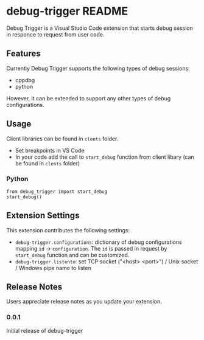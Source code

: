 # debug-trigger README

Debug Trigger is a Visual Studio Code extension that starts debug session in responce to request from user code.
## Features

Currently Debug Trigger supports the following types of debug sessions:
* cppdbg
* python

However, it can be extended to support any other types of debug configurations.

## Usage
Client libraries can be found in `clents` folder. 
* Set breakpoints in VS Code
* In your code add the call to `start_debug` function from client libary (can be found in `clents` folder) 
### Python
    from debug_trigger import start_debug
    start_debug()

## Extension Settings

This extension contributes the following settings:

* `debug-trigger.configurations`: dictionary of debug configurations mapping `id` -> `configuration`. The `id` is passed in request by `start_debug` function and can be customized.
* `debug-trigger.listento`: set TCP socket ("\<host\> \<port\>") / Unix socket / Windows pipe name to listen

## Release Notes

Users appreciate release notes as you update your extension.

### 0.0.1

Initial release of debug-trigger
